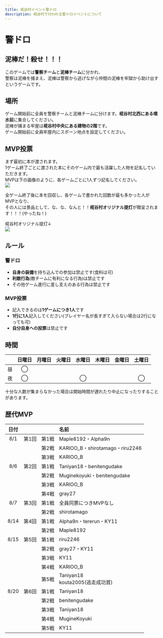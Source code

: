 ```yaml
---
title: 椛谷村イベント警ドロ
description: 椛谷村で行われる警ドロイベントについて
---
```


# 警ドロ

## 泥棒だ！殺せ！！！
このゲームでは**警察チーム**と**泥棒チーム**に分かれ、  
警察は泥棒を捕まえ、泥棒は警察から逃げながら仲間の泥棒を牢獄から助け出すというゲームです。

## 場所
ゲーム開始前に全員を警察チームと泥棒チームに分けます。**椛谷村北西にある噴水前**に集合してください。  
泥棒が捕まる牢屋は**椛谷村中央にある建物の2階**です。  
ゲーム開始前に全員牢屋内にスポーン地点を設定してください。

## MVP投票
まず最初に本が渡されます。  
1ゲーム終了ごとに渡された本にそのゲーム内で最も活躍した人物を記名していただきます。  
MVPは下の画像のように、各ゲームごとに1人ずつ記名してください。  
![](https://i.imgur.com/WBn8RrH.png)  

全ゲーム終了後に本を回収し、各ゲームで書かれた回数が最も多かった人がMVPとなり、  
その人には景品として、な、な、なんと！！**椛谷村オリジナル提灯**が贈呈されます！！！(やったね！)  

椛谷村オリジナル提灯↓  
![](https://i.imgur.com/WZrCHar.png)

## ルール

### 警ドロ
* **自身の装備**を持ち込んでの参加は禁止です(食料は可)
* **利敵行為**(敵チームに有利になる行為)は禁止です
* その他ゲーム進行に差し支えのある行為は禁止です

### MVP投票
* 記入できるのは**1ゲームにつき1人**です
* **1行に1人**記入してください(プレイヤー名が長すぎて入らない場合は2行になっても可)
* **自分自身への投票**は禁止です

## 時間
|  | 日曜日 | 月曜日 | 火曜日 | 水曜日 | 木曜日 | 金曜日 | 土曜日 |
| :---: | :---: | :---: | :---: | :---: | :---: | :---: | :---: |
| 昼 | ◯ |  |  |  |  |  |  |
| 夜 | ◯ |  |  | ◯ |  |  | ◯ |

十分な人数が集まらなかった場合は開始時間が遅れたり中止になったりすることがあります。

## 歴代MVP
| 日付 |  |  | 名前 |
| :---: | :---: | :---: | :--- |
| 8/1 | 第1回 | 第1戦 | Maple8192・Alpha9n |
|  |  | 第2戦 | KARIOO_B・shirotamago・riru2246 |
|  |  | 第3戦 | KARIOO_B |
| 8/6 | 第2回 | 第1戦 | Taniyan18・benitengudake |
|  |  | 第2戦 | Muginekoyuki・benitengudake |
|  |  | 第3戦 | KARIOO_B |
|  |  | 第4戦 | gray27 |
| 8/7 | 第3回 | 第1戦 | 全員同票につきMVPなし |
|  |  | 第2戦 | shirotamago |
| 8/14 | 第4回 | 第1戦 | Alpha9n・tererun・KY11 |
|  |  | 第2戦 | Maple8192 |
| 8/15 | 第5回 | 第1戦 | riru2246 |
|  |  | 第2戦 | gray27・KY11 |
|  |  | 第3戦 | KY11 |
|  |  | 第4戦 | KARIOO_B |
|  |  | 第5戦 | Taniyan18<br>kouta2005(逃走成功賞) |
| 8/20 | 第6回 | 第1戦 | Taniyan18 |
|  |  | 第2戦 | benitengudake |
|  |  | 第3戦 | Taniyan18 |
|  |  | 第4戦 | MugineKoyuki |
|  |  | 第5戦 | KY11 |